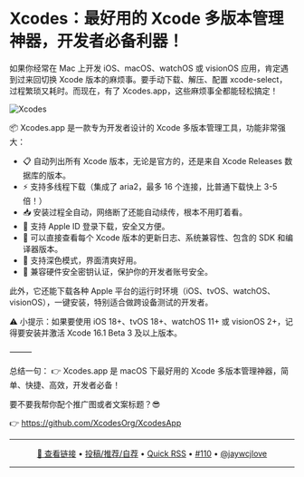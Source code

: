 Xcodes：最好用的 Xcode 多版本管理神器，开发者必备利器！
===

如果你经常在 Mac 上开发 iOS、macOS、watchOS 或 visionOS 应用，肯定遇到过来回切换 Xcode 版本的麻烦事。要手动下载、解压、配置 xcode-select，过程繁琐又耗时。而现在，有了 Xcodes.app，这些麻烦事全都能轻松搞定！

![Xcodes](https://github.com/user-attachments/assets/bba5b316-2000-483d-81a9-235f7e06aa89)

📦 Xcodes.app 是一款专为开发者设计的 Xcode 多版本管理工具，功能非常强大：

- 📋 自动列出所有 Xcode 版本，无论是官方的，还是来自 Xcode Releases 数据库的版本。
- ⚡ 支持多线程下载（集成了 aria2，最多 16 个连接，比普通下载快上 3-5 倍！）
- 📥 安装过程全自动，网络断了还能自动续传，根本不用盯着看。
- 🔐 支持 Apple ID 登录下载，安全又方便。
- 📝 可以直接查看每个 Xcode 版本的更新日志、系统兼容性、包含的 SDK 和编译器版本。
- 🌙 支持深色模式，界面清爽好用。
- 🔑 兼容硬件安全密钥认证，保护你的开发者账号安全。

此外，它还能下载各种 Apple 平台的运行时环境（iOS、tvOS、watchOS、visionOS），一键安装，特别适合做跨设备测试的开发者。

⚠️ 小提示：如果要使用 iOS 18+、tvOS 18+、watchOS 11+ 或 visionOS 2+，记得要安装并激活 Xcode 16.1 Beta 3 及以上版本。

⸻

总结一句：
👉 Xcodes.app 是 macOS 下最好用的 Xcode 多版本管理神器，简单、快捷、高效，开发者必备！

要不要我帮你配个推广图或者文案标题？😎

👉 https://github.com/XcodesOrg/XcodesApp

---

<p align="center">
<a href="https://github.com/XcodesOrg/XcodesApp" target="_blank">🔗 查看链接</a> • 
<a href="https://github.com/jaywcjlove/quick-rss/issues/new/choose" target="_blank">投稿/推荐/自荐</a> • 
<a href="https://wangchujiang.com/quick-rss/feeds/index.html" target="_blank">Quick RSS</a> • 
<a href="https://github.com/jaywcjlove/quick-rss/issues/110" target="_blank">#110</a> • 
<a href="https://github.com/jaywcjlove" target="_blank">@jaywcjlove</a>
</p>

---
    